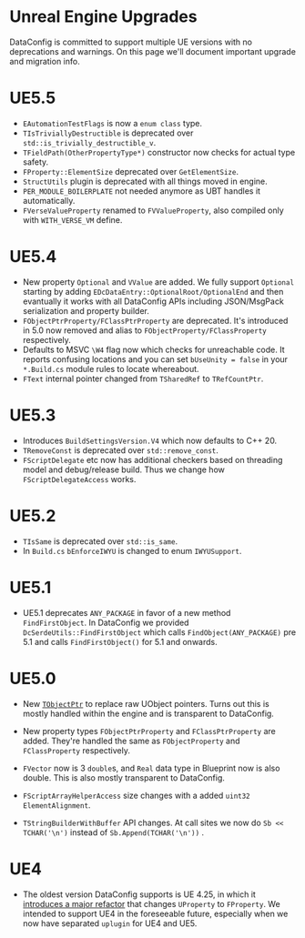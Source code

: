 # Unreal Engine Upgrades

DataConfig is committed to support multiple UE versions with no deprecations and warnings. On this page we'll document important upgrade and migration info.

# UE5.5

- `EAutomationTestFlags` is now a `enum class` type.
- `TIsTriviallyDestructible` is deprecated over `std::is_trivially_destructible_v`.
- `TFieldPath(OtherPropertyType*)` constructor now checks for actual type safety.
- `FProperty::ElementSize` deprecated over `GetElementSize`.
- `StructUtils` plugin is deprecated with all things moved in engine.
- `PER_MODULE_BOILERPLATE` not needed anymore as UBT handles it automatically.
- `FVerseValueProperty` renamed to `FVValueProperty`, also compiled only with `WITH_VERSE_VM` define.

# UE5.4
- New property `Optional` and `VValue` are added. We fully support `Optional` starting by adding `EDcDataEntry::OptionalRoot/OptionalEnd` and then evantually it works with all DataConfig APIs including JSON/MsgPack serialization and property builder. 
- `FObjectPtrProperty/FClassPtrProperty` are deprecated. It's introduced in 5.0 now removed and alias to `FObjectProperty/FClassProperty` respectively.
- Defaults to MSVC `\W4` flag now which checks for unreachable code. It reports confusing locations and you can set `bUseUnity = false` in your `*.Build.cs` module rules to locate whereabout.
- `FText` internal pointer changed from `TSharedRef` to `TRefCountPtr`.

# UE5.3

* Introduces `BuildSettingsVersion.V4` which now defaults to C++ 20.
* `TRemoveConst` is deprecated over `std::remove_const`.
* `FScriptDelegate` etc now has additional checkers based on threading model and debug/release build. Thus we change how `FScriptDelegateAccess` works.

# UE5.2

* `TIsSame` is deprecated over `std::is_same`.
* In `Build.cs` `bEnforceIWYU` is changed to enum `IWYUSupport`.

# UE5.1

* UE5.1 deprecates `ANY_PACKAGE` in favor of a new method `FindFirstObject`. In DataConfig we provided `DcSerdeUtils::FindFirstObject` which calls `FindObject(ANY_PACKAGE)` pre 5.1 and calls `FindFirstObject()` for 5.1 and onwards. 

# UE5.0

* New [`TObjectPtr`][2] to replace raw UObject pointers. Turns out this is mostly handled within the engine and is transparent to DataConfig.

* New property types `FObjectPtrProperty` and `FClassPtrProperty` are added. They're handled the same as `FObjectProperty` and `FClassProperty` respectively.

* `FVector` now is 3 `double`s, and `Real` data type in Blueprint now is also double. This is also mostly transparent to DataConfig.

* `FScriptArrayHelperAccess` size changes with a added `uint32 ElementAlignment`.

* `TStringBuilderWithBuffer` API changes. At call sites we now do `Sb << TCHAR('\n')` instead of `Sb.Append(TCHAR('\n'))` .

# UE4

* The oldest version DataConfig supports is UE 4.25, in which it [introduces a major refactor][1] that changes `UProperty` to `FProperty`. We intended to support UE4 in the foreseeable future, especially when we now have separated `uplugin` for UE4 and UE5.


[1]:https://docs.unrealengine.com/4.27/en-US/WhatsNew/Builds/ReleaseNotes/4_25/#new:uobjectpropertyoptimizations
[2]:https://docs.unrealengine.com/5.0/en-US/unreal-engine-5-migration-guide/#c++objectpointerproperties